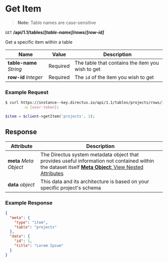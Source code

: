 # Get Item

> **Note:** Table names are case-sensitive

<span class="request">`GET` **/api/1.1/tables/_[table-name]_/rows/_[row-id]_**</span>

<span class="description">Get a specific item within a table</span>

<span class="arguments">Name</span> | Value | Description
--------|-----|------------
**table-name** _String_ | <span class="required">Required</span> | The table that contains the item you wish to get
**row-id** _Integer_ | <span class="required">Required</span> | The `id` of the item you wish to get

### Example Request

```bash
$ curl https://instance--key.directus.io/api/1.1/tables/projects/rows/1 \
        -u [user-token]:
```

```php
$item = $client->getItem('projects', 1);
```

## Response

<span class="attributes">Attribute</span> | Description
-------|------------
**meta** _Meta Object_ | The Directus system metadata object that provides useful information not contained within the dataset itself [**Meta Object**: View Nested Attributes](/overview/objects-model.md#meta-object)
<span class="custom">**data**</span> _object_ | <span class="custom">This data and its architecture is based on your specific project's schema</span>

### Example Response

```json
{
  "meta": {
    "type": "item",
    "table": "projects"
  },
  "data": {
    "id": 1,
    "title": "Lorem Ipsum"
  }
}
```
